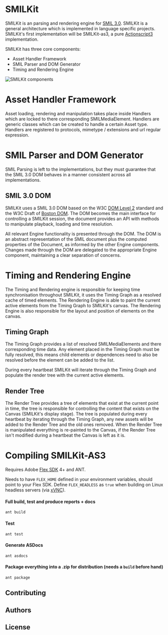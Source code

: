 SMILKit
=======

SMILKit is an parsing and rendering engine for [SMIL 3.0][].  SMILKit is a general architecture which is implemented in language specific projects.  SMILKit's first implementation will be SMILKit-as3, a pure [Actionscript3][] implementation.

SMILKit has three core components:

- Asset Handler Framework
- SMIL Parser and DOM Generator
- Timing and Rendering Engine

![SMILKit components](http://cl.ly/H6r/content)

Asset Handler Framework
=======================

Asset loading, rendering and manipulation takes place inside Handlers which are locked to there corresponding SMILMediaElement. Handlers are generic classes which can be created to handle a certain Asset type. Handlers are registered to protocols, mimetype / extensions and url regular expression.

SMIL Parser and DOM Generator
=============================

SMIL Parsing is left to the implementations, but they must guarantee that the SMIL 3.0 DOM behaves in a manner consistent across all implementations.

SMIL 3.0 DOM
------------

SMILKit uses a SMIL 3.0 DOM based on the W3C [DOM Level 2][] standard and the W3C Draft of [Boston DOM][]. The DOM becomes the main interface for controlling a SMILKit session, the document provides an API with methods to manipulate playback, loading and time resolution.

All relevant Engine functionality is presented through the DOM.  The DOM is an abstract representation of the SMIL document plus the computed properties of the Document, as informed by the other Engine components.  Changes made through the DOM are delegated to the appropriate Engine component, maintaining a clear separation of concerns.

Timing and Rendering Engine
===========================

The Timing and Rendering engine is responsible for keeping time synchronisation throughout SMILKit, it uses the Timing Graph as a resolved cache of timed elements. The Rendering Engine is able to paint the current active elements from the Timing Graph to SMILKit's canvas. The Rendering Engine is also responsible for the layout and position of elements on the canvas.

Timing Graph
------------

The Timing Graph provides a list of resolved SMILMediaElements and there corresponding time data. Any element placed in the Timing Graph must be fully resolved, this means child elements or dependences need to also be resolved before the element can be added to the list.

During every heartbeat SMILKit will iterate through the Timing Graph and populate the render tree with the current active elements.

Render Tree
-----------

The Render Tree provides a tree of elements that exist at the current point in time, the tree is responsible for controlling the content that exists on the Canvas (SMILKit's display stage). The tree is populated during every heartbeat by iterating through the Timing Graph, any new assets will be added to the Render Tree and the old ones removed. When the Render Tree is manipulated everything is re-painted to the Canvas, if the Render Tree isn't modified during a heartbeat the Canvas is left as it is.


Compiling SMILKit-AS3
=====================

Requires Adobe [Flex SDK][] 4+ and ANT.

Needs to have `FLEX_HOME` defined in your environment variables, should point to your Flex SDK. Define `FLEX_HEADLESS` as `true` when building on Linux headless servers (via [xVNC][]).

#### Full build, test and produce reports + docs

	ant build
	
#### Test

	ant test
	
#### Generate ASDocs

	ant asdocs
	
#### Package everything into a .zip for distribution (needs a `build` before hand)

	ant package
	
Contributing
------------

Authors
-------

License
-------

[SMIL 3.0]: http://www.w3.org/TR/SMIL3/ "SMIL 3.0"
[Actionscript3]: http://en.wikipedia.org/wiki/ActionScript "Actionscript3"
[Flex SDK]: http://opensource.adobe.com/wiki/display/flexsdk/Flex+SDK "Flex SDK"
[DOM Level 2]: http://www.w3.org/TR/2000/REC-DOM-Level-2-Core-20001113/ "W3C DOM Level 2"
[Boston DOM]: http://www.w3.org/TR/smil-boston-dom/cover.html "Boston DOM"
[Xerces Java Parser]: http://xerces.apache.org/xerces-j/apiDocs/index.html "Xerces Java Parser"
[xVNC]: http://xvnc.sourceforge.net/ "xVNC"